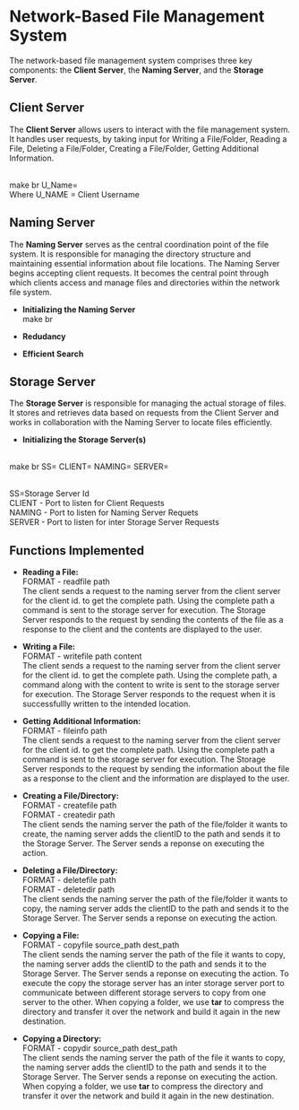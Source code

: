 
# Network-Based File Management System 

The network-based file management system comprises three key components: the **Client Server**, the **Naming Server**, and the **Storage Server**. 

## Client Server

The **Client Server** allows users to interact with the file management system. It handles user requests, by taking input for Writing a File/Folder, Reading a File, Deleting a File/Folder, Creating a File/Folder, Getting Additional Information. 

<br>make br U_Name=
<br>
Where U_NAME = Client Username
## Naming Server

The **Naming Server** serves as the central coordination point of the file system. It is responsible for managing the directory structure and maintaining essential information about file locations. The Naming Server begins accepting client requests. It becomes the central point through which clients access and manage files and directories within the network file system.

- **Initializing the Naming Server**
 <br> make br
- **Redudancy**

- **Efficient Search**

## Storage Server

The **Storage Server** is responsible for managing the actual storage of files. It stores and retrieves data based on requests from the Client Server and works in collaboration with the Naming Server to locate files efficiently.

- **Initializing the Storage Server(s)**  

<br>make br SS= CLIENT= NAMING= SERVER=

<br>SS=Storage Server Id 
<br>CLIENT - Port to listen for Client Requests 
<br>NAMING - Port to listen for Naming Server Requets
<br>SERVER - Port to listen for inter Storage Server Requests

## Functions Implemented

- **Reading a File:**  
FORMAT - readfile path  
The client sends a request to the naming server from the client server for the client id. to get the complete path. Using the complete path a command is sent to the storage server for execution. The Storage Server responds to the request by sending the contents of the file as a response to the client and the contents are displayed to the user.

- **Writing a File:**  
FORMAT - writefile path content  
The client sends a request to the naming server from the client server for the client id. to get the complete path. Using the complete path, a command along with the content to write is sent to the storage server for execution. The Storage Server responds to the request when it is successfullly written to the intended location.

- **Getting Additional Information:**  
FORMAT - fileinfo path  
The client sends a request to the naming server from the client server for the client id. to get the complete path. Using the complete path a command is sent to the storage server for execution. The Storage Server responds to the request by sending the information about the file as a response to the client and the information are displayed to the user.

- **Creating a File/Directory:**   
FORMAT - createfile path  
FORMAT - createdir path  
The client sends the naming server the path of the file/folder it wants to create, the naming server adds the clientID to the path and sends it to the Storage Server. The Server sends a reponse on executing the action. 

- **Deleting a File/Directory:**  
FORMAT - deletefile path  
FORMAT - deletedir path  
The client sends the naming server the path of the file/folder it wants to copy, the naming server adds the clientID to the path and sends it to the Storage Server. The Server sends a reponse on executing the action.

- **Copying a File:**  
FORMAT - copyfile source_path dest_path     
The client sends the naming server the path of the file it wants to copy, the naming server adds the clientID to the path and sends it to the Storage Server. The Server sends a reponse on executing the action. To execute the copy the storage server has an inter storage server port to communicate between different storage servers to copy from one server to the other.  When copying a folder, we use **tar** to compress the directory and transfer it over the network and build it again in the new destination.

- **Copying a Directory:**  
FORMAT - copydir source_path  dest_path    
The client sends the naming server the path of the file it wants to copy, the naming server adds the clientID to the path and sends it to the Storage Server. The Server sends a reponse on executing the action. When copying a folder, we use **tar** to compress the directory and transfer it over the network and build it again in the new destination.













